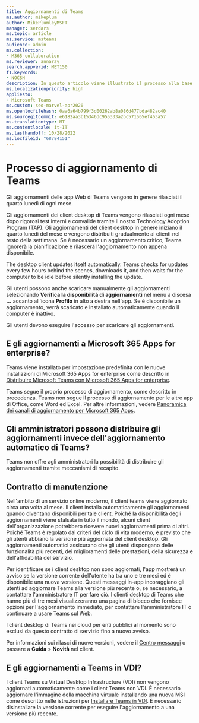 ```yaml
---
title: Aggiornamenti di Teams
ms.author: mikeplum
author: MikePlumleyMSFT
manager: serdars
ms.topic: article
ms.service: msteams
audience: admin
ms.collection:
- M365-collaboration
ms.reviewer: annaray
search.appverid: MET150
f1.keywords:
- NOCSH
description: In questo articolo viene illustrato il processo alla base dell'aggiornamento del client desktop di Microsoft Teams.
ms.localizationpriority: high
appliesto:
- Microsoft Teams
ms.custom: seo-marvel-apr2020
ms.openlocfilehash: 0aa6a64b799f3d00262ab8a086d477bda482ac40
ms.sourcegitcommit: e6182aa3b15346dc955333a2bc571565ef463a57
ms.translationtype: MT
ms.contentlocale: it-IT
ms.lasthandoff: 10/28/2022
ms.locfileid: "68784151"
---
```

# <a name="teams-update-process"></a>Processo di aggiornamento di Teams

Gli aggiornamenti delle app Web di Teams vengono in genere rilasciati il quarto lunedì di ogni mese.

Gli aggiornamenti dei client desktop di Teams vengono rilasciati ogni mese dopo rigorosi test interni e convalide tramite il nostro Technology Adoption Program (TAP). Gli aggiornamenti del client desktop in genere iniziano il quarto lunedì del mese e vengono distribuiti gradualmente ai clienti nel resto della settimana. Se è necessario un aggiornamento critico, Teams ignorerà la pianificazione e rilascerà l'aggiornamento non appena disponibile.

The desktop client updates itself automatically. Teams checks for updates every few hours behind the scenes, downloads it, and then waits for the computer to be idle before silently installing the update.

Gli utenti possono anche scaricare manualmente gli aggiornamenti selezionando **Verifica la disponibilità di aggiornamenti** nel menu a discesa **...** accanto all'icona **Profilo** in alto a destra nell'app. Se è disponibile un aggiornamento, verrà scaricato e installato automaticamente quando il computer è inattivo.

Gli utenti devono eseguire l'accesso per scaricare gli aggiornamenti.

## <a name="what-about-updates-to-microsoft-365-apps-for-enterprise"></a>E gli aggiornamenti a Microsoft 365 Apps for enterprise?

Teams viene installato per impostazione predefinita con le nuove installazioni di Microsoft 365 Apps for enterprise come descritto in [Distribuire Microsoft Teams con Microsoft 365 Apps for enterprise](/DeployOffice/teams-install).

Teams segue il proprio processo di aggiornamento, come descritto in precedenza. Teams non segue il processo di aggiornamento per le altre app di Office, come Word ed Excel. Per altre informazioni, vedere [Panoramica dei canali di aggiornamento per Microsoft 365 Apps](/DeployOffice/overview-update-channels).

## <a name="can-admins-deploy-updates-instead-of-teams-auto-updating"></a>Gli amministratori possono distribuire gli aggiornamenti invece dell'aggiornamento automatico di Teams?

Teams non offre agli amministratori la possibilità di distribuire gli aggiornamenti tramite meccanismi di recapito.

## <a name="servicing-agreement"></a>Contratto di manutenzione

Nell'ambito di un servizio online moderno, il client teams viene aggiornato circa una volta al mese. Il client installa automaticamente gli aggiornamenti quando diventano disponibili per tale client. Poiché la disponibilità degli aggiornamenti viene sfalsata in tutto il mondo, alcuni client dell'organizzazione potrebbero ricevere nuovi aggiornamenti prima di altri. Poiché Teams è regolato dai criteri del ciclo di vita moderno, è previsto che gli utenti abbiano la versione più aggiornata del client desktop. Gli aggiornamenti automatici assicurano che gli utenti dispongano delle funzionalità più recenti, dei miglioramenti delle prestazioni, della sicurezza e dell'affidabilità del servizio.

Per identificare se i client desktop non sono aggiornati, l'app mostrerà un avviso se la versione corrente dell'utente ha tra uno e tre mesi ed è disponibile una nuova versione. Questi messaggi in-app incoraggiano gli utenti ad aggiornare Teams alla versione più recente o, se necessario, a contattare l'amministratore IT per fare ciò. I clienti desktop di Teams che hanno più di tre mesi visualizzeranno una pagina di blocco che fornisce opzioni per l'aggiornamento immediato, per contattare l'amministratore IT o continuare a usare Teams sul Web.

I client desktop di Teams nei cloud per enti pubblici al momento sono esclusi da questo contratto di servizio fino a nuovo avviso.

Per informazioni sui rilasci di nuove versioni, vedere il [Centro messaggi](https://admin.microsoft.com/AdminPortal/Home#/MessageCenter) o passare a **Guida** > **Novità** nel client.

## <a name="what-about-updates-to-teams-on-vdi"></a>E gli aggiornamenti a Teams in VDI?

I client Teams su Virtual Desktop Infrastructure (VDI) non vengono aggiornati automaticamente come i client Teams non VDI. È necessario aggiornare l'immagine della macchina virtuale installando una nuova MSI come descritto nelle istruzioni per [Installare Teams in VDI](teams-for-vdi.md). È necessario disinstallare la versione corrente per eseguire l'aggiornamento a una versione più recente.
